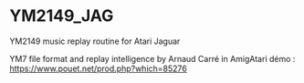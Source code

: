# YM2149_JAG

YM2149 music replay routine for Atari Jaguar

YM7 file format and replay intelligence by Arnaud Carré in AmigAtari démo : https://www.pouet.net/prod.php?which=85276
